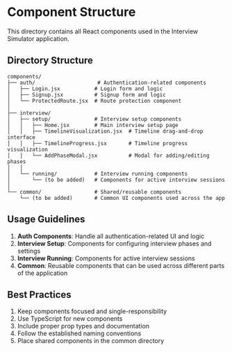 # Component Structure

This directory contains all React components used in the Interview Simulator application.

## Directory Structure

```
components/
├── auth/                    # Authentication-related components
│   ├── Login.jsx           # Login form and logic
│   ├── Signup.jsx          # Signup form and logic
│   └── ProtectedRoute.jsx  # Route protection component
│
├── interview/
│   ├── setup/              # Interview setup components
│   │   ├── Home.jsx        # Main interview setup page
│   │   ├── TimelineVisualization.jsx  # Timeline drag-and-drop interface
│   │   ├── TimelineProgress.jsx       # Timeline progress visualization
│   │   └── AddPhaseModal.jsx          # Modal for adding/editing phases
│   │
│   └── running/            # Interview running components
│       └── (to be added)   # Components for active interview sessions
│
└── common/                 # Shared/reusable components
    └── (to be added)       # Common UI components used across the app
```

## Usage Guidelines

1. **Auth Components**: Handle all authentication-related UI and logic
2. **Interview Setup**: Components for configuring interview phases and settings
3. **Interview Running**: Components for active interview sessions
4. **Common**: Reusable components that can be used across different parts of the application

## Best Practices

1. Keep components focused and single-responsibility
2. Use TypeScript for new components
3. Include proper prop types and documentation
4. Follow the established naming conventions
5. Place shared components in the common directory 